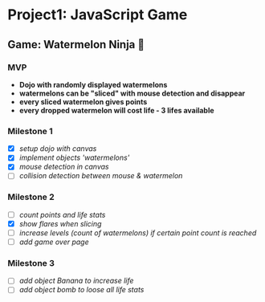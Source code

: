 # Project1: JavaScript Game

## Game: Watermelon Ninja :watermelon:

### MVP
- **Dojo with randomly displayed watermelons**
- **watermelons can be "sliced" with mouse detection and disappear**
- **every sliced watermelon gives points**
- **every dropped watermelon will cost life - 3 lifes available**

### Milestone 1
- [x] *setup dojo with canvas*
- [x] *implement objects 'watermelons'*
- [x] *mouse detection in canvas*
- [ ] *collision detection between mouse & watermelon*

### Milestone 2
- [ ] *count points and life stats*
- [x] *show flares when slicing*
- [ ] *increase levels (count of watermelons) if certain point count is reached*
- [ ] *add game over page*

### Milestone 3
- [ ] *add object Banana to increase life*
- [ ] *add object bomb to loose all life stats*